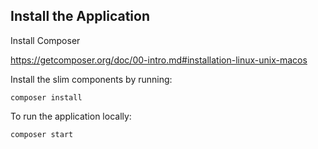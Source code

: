 ## Install the Application

Install Composer

https://getcomposer.org/doc/00-intro.md#installation-linux-unix-macos

Install the slim components by running:
```
composer install
```

To run the application locally:
```
composer start
```

